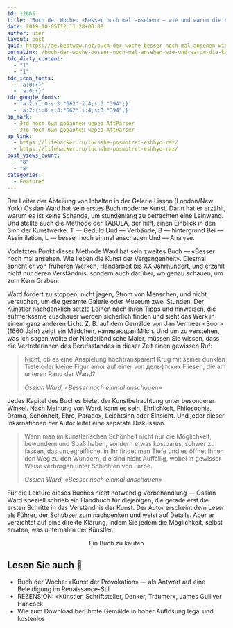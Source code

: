 ```yaml
---
id: 12665
title: 'Buch der Woche: «Besser noch mal ansehen» — wie und warum die Kunst zu verstehen'
date: 2019-10-05T12:11:28+00:00
author: user
layout: post
guid: https://de.bestwow.net/buch-der-woche-besser-noch-mal-ansehen-wie-und-warum-die-kunst-zu-verstehen/
permalink: /buch-der-woche-besser-noch-mal-ansehen-wie-und-warum-die-kunst-zu-verstehen/
tdc_dirty_content:
  - "1"
  - "1"
tdc_icon_fonts:
  - 'a:0:{}'
  - 'a:0:{}'
tdc_google_fonts:
  - 'a:2:{i:0;s:3:"662";i:4;s:3:"394";}'
  - 'a:2:{i:0;s:3:"662";i:4;s:3:"394";}'
ap_mark:
  - Это пост был добавлен через AftParser
  - Это пост был добавлен через AftParser
ap_link:
  - https://lifehacker.ru/luchshe-posmotret-eshhyo-raz/
  - https://lifehacker.ru/luchshe-posmotret-eshhyo-raz/
post_views_count:
  - "8"
  - "8"
categories:
  - Featured
---
```

Der Leiter der Abteilung von Inhalten in der Galerie Lisson (London/New York) Ossian Ward hat sein erstes Buch moderne Kunst. Darin hat er erzählt, warum es ist keine Schande, um stundenlang zu betrachten eine Leinwand. Und stellte auch die Methode der TABULA, der hilft, einen Einblick in den Sinn der Kunstwerke: T — Geduld Und — Verbände, B — hintergrund Bei — Assimilation, L — besser noch einmal anschauen Und — Analyse.

Vorletzten Punkt dieser Methode Ward hat sein zweites Buch — «Besser noch mal ansehen. Wie lieben die Kunst der Vergangenheit». Diesmal spricht er von früheren Werken, Handarbeit bis XX Jahrhundert, und erzählt nicht nur deren Verständnis, sondern auch darüber, wo genau schauen, um zum Kern Graben.

Ward fordert zu stoppen, nicht jagen, Strom von Menschen, und nicht versuchen, um die gesamte Galerie oder Museum zwei Stunden. Der Künstler nachdenklich setzte Leinen nach Ihren Tipps und hinweisen, die aufmerksame Zuschauer werden sicherlich finden und sieht das Werk in einem ganz anderen Licht. Z. B. auf dem Gemälde von Jan Vermeer «Soor» (1660 Jahr) zeigt ein Mädchen, наливающая Milch. Und um zu verstehen, was ich sagen wollte der Niederländische Maler, müssen Sie wissen, dass die Vertreterinnen des Berufsstandes in dieser Zeit einen gewissen Ruf:

> <div>
>   <p>
>     Nicht, ob es eine Anspielung hochtransparent Krug mit seiner dunklen Tiefe oder kleine Figur amor auf einer von дельфтских Fliesen, die am unteren Rand der Wand?
>   </p></p>
> </div>
> 
> _Ossian Ward, «Besser noch einmal anschauen»_

Jedes Kapitel des Buches bietet der Kunstbetrachtung unter besonderer Winkel. Nach Meinung von Ward, kann es sein, Ehrlichkeit, Philosophie, Drama, Schönheit, Ehre, Paradox, Leichtsinn oder Einsicht. Und jeder dieser Inkarnationen der Autor leitet eine separate Diskussion.

> <div>
>   <p>
>     Wenn man im künstlerischen Schönheit nicht nur die Möglichkeit, bewundern und Spaß haben, sondern etwas kostbares, schwer zu fassen, das unbegreifliche, in Ihr findet man Tiefe und es öffnet Ihnen den Weg zu den Wundern, die sind nicht Auffällig, wobei in gewisser Weise verborgen unter Schichten von Farbe.
>   </p></p>
> </div>
> 
> _Ossian Ward, «Besser noch einmal anschauen»_

Für die Lektüre dieses Buches nicht notwendig Vorbehandlung — Ossian Ward speziell schrieb ein Handbuch für diejenigen, die gerade erst die ersten Schritte in das Verständnis der Kunst. Der Autor erscheint dem Leser als Führer, der Schubser zum nachdenken und weist auf Details. Aber er verzichtet auf eine direkte Klärung, indem Sie jedem die Möglichkeit, selbst erraten, was unternahm der Künstler.

<p class="p1" style="text-align: center">
  <span>Ein Buch zu kaufen</span>
</p>

<div>
  <h2 class="read-also__title">
    <span>Lesen Sie auch</span> <span>🧐 </span>
  </h2>
  
  <ul class="read-also__list">
    <li>
      Buch der Woche: «Kunst der Provokation» — als Antwort auf eine Beleidigung im Renaissance-Stil
    </li>
    <li>
      REZENSION: «Künstler, Schriftsteller, Denker, Träumer», James Gulliver Hancock
    </li>
    <li>
      Wie zum Download berühmte Gemälde in hoher Auflösung legal und kostenlos
    </li>
  </ul>
</div>
